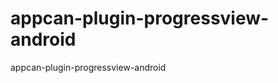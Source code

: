 appcan-plugin-progressview-android
==================================

appcan-plugin-progressview-android
